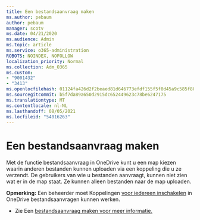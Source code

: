```yaml
---
title: Een bestandsaanvraag maken
ms.author: pebaum
author: pebaum
manager: scotv
ms.date: 04/21/2020
ms.audience: Admin
ms.topic: article
ms.service: o365-administration
ROBOTS: NOINDEX, NOFOLLOW
localization_priority: Normal
ms.collection: Adm_O365
ms.custom:
- "9001432"
- "3413"
ms.openlocfilehash: 01124fa426d2f2beaed81d646773efdf155f5f0d45a9c585f80913b111fa9598
ms.sourcegitcommit: b5f7da89a650d2915dc652449623c78be6247175
ms.translationtype: MT
ms.contentlocale: nl-NL
ms.lasthandoff: 08/05/2021
ms.locfileid: "54016263"
---
```

# <a name="how-to-create-a-file-request"></a>Een bestandsaanvraag maken

Met de functie bestandsaanvraag in OneDrive kunt u een map kiezen waarin anderen bestanden kunnen uploaden via een koppeling die u ze verzendt. De gebruikers van wie u bestanden aanvraagt, kunnen niet zien wat er in de map staat. Ze kunnen alleen bestanden naar de map uploaden.

**Opmerking:** Een beheerder moet Koppelingen [voor iedereen inschakelen](https://docs.microsoft.com/sharepoint/turn-external-sharing-on-or-off) in OneDrive bestandsaanvragen kunnen werken.

- Zie Een [bestandsaanvraag maken voor meer informatie.](https://support.office.com/article/create-a-file-request-f54aa7f8-2589-4421-b351-d415fc3b83af)
